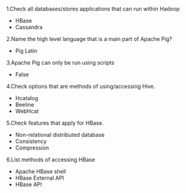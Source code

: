 1.Check all databases/stores applications that can run within Hadoop

- HBase
- Cassandra

2.Name the high level language that is a main part of Apache Pig?

- Pig Latin

3.Apache Pig can only be run using scripts

- False

4.Check options that are methods of using/accessing Hive.

- Hcatalog
- Beeline
- WebHcat

5.Check features that apply for HBase.

- Non-relational distributed database
- Consistency
- Compression

6.List methods of accessing HBase

- Apache HBase shell
- HBase External API
- HBase API

